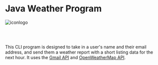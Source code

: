 # Java Weather Program


![iconlogo](https://github.com/trisolix/JavaWeatherProgram/assets/50545626/8a31e2e5-51ef-4b85-a8c0-012ae1d49d60)


</br>
</br>


                                                                                            



This CLI program is designed to take in a user's name and their email address, and send them a weather report with a short listing data for the next hour. It uses the [Gmail API](https://developers.google.com/gmail/api/guides) and [OpenWeatherMap API](https://openweathermap.org/api).
